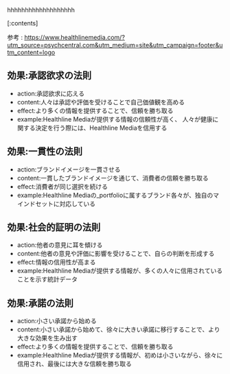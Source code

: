 

hhhhhhhhhhhhhhhhhhh
    
[:contents]

参考 : https://www.healthlinemedia.com/?utm_source=psychcentral.com&utm_medium=site&utm_campaign=footer&utm_content=logo

## 効果:承認欲求の法則
- action:承認欲求に応える
- content:人々は承認や評価を受けることで自己価値観を高める
- effect:より多くの情報を提供することで、信頼を勝ち取る
- example:Healthline Mediaが提供する情報の信頼性が高く、 人々が健康に関する決定を行う際には、Healthline Mediaを信用する

## 効果:一貫性の法則
- action:ブランドイメージを一貫させる
- content:一貫したブランドイメージを通じて、消費者の信頼を勝ち取る
- effect:消費者が同じ選択を続ける
- example:Healthline Mediaの_portfolioに属するブランド各々が、独自のマインドセットに対応している

## 効果:社会的証明の法則
- action:他者の意見に耳を傾ける
- content:他者の意見や評価に影響を受けることで、自らの判断を形成する
- effect:情報の信用性が高まる
- example:Healthline Mediaが提供する情報が、多くの人々に信用されていることを示す統計データ

## 効果:承諾の法則
- action:小さい承諾から始める
- content:小さい承諾から始めて、徐々に大きい承諾に移行することで、より大きな効果を生み出す
- effect:より多くの情報を提供することで、信頼を勝ち取る
- example:Healthline Mediaが提供する情報が、初めは小さいながら、徐々に信用され、最後には大きな信頼を勝ち取る

    